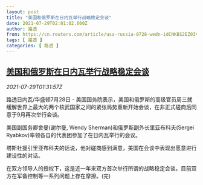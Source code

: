 ```yaml
---
layout: post
title: "美国和俄罗斯在日内瓦举行战略稳定会谈"
date: 2021-07-29T02:01:02.000Z
author: 路透
from: https://cn.reuters.com/article/usa-russia-0728-wedn-idCNKBS2EZ03V
tags: [ 路透 ]
categories: [ 路透 ]
---
```

<!--1627524062000-->
[美国和俄罗斯在日内瓦举行战略稳定会谈](https://cn.reuters.com/article/usa-russia-0728-wedn-idCNKBS2EZ03V)
------

<div>
<div><i>2021-07-29T01:31:57Z</i></div><p>路透日内瓦/华盛顿7月28日 - 美国国务院表示，美国和俄罗斯的高级官员周三就缓解世界上最大的两个核武国家之间的紧张局势重新开始会谈，在非正式磋商后同意于9月再次举行会谈。</p><p>美国副国务卿舍曼(谢尔曼, Wendy Sherman)和俄罗斯副外长里亚布科夫(Sergei Ryabkov)率领各自的代表团参加了在日内瓦举行的会议。</p><p>塔斯社援引里亚布科夫的话说，他对磋商感到满意，美国在会谈中表现出愿意进行建设性的对话。</p><p>在双方领导人的授权下，这是近一年来双方首次举行所谓的战略稳定会谈。目前双方在军备控制等一系列问题上存在摩擦。(完)</p>
</div>
